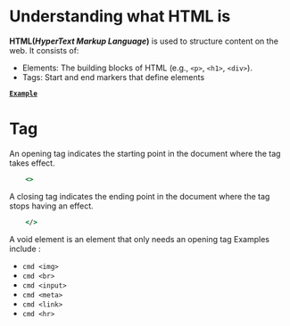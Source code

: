 # Understanding what HTML is
**HTML(*HyperText Markup Language*)** is used to structure content on the web. It consists of: 
* Elements: The building blocks of HTML (e.g., `<p>`, `<h1>`, `<div>`).
* Tags: Start and end markers that define elements

[**`Example`**](document_structure/index.html)


# Tag
An opening tag indicates the starting point in the document where the tag takes effect.
```cmd
    <>
```
A closing tag indicates the ending point in the document where the tag stops having an effect.
```cmd
    </>
```

A void element is an element that only needs an opening tag
Examples include :
- ```cmd <img>```
- ```cmd <br>```
- ```cmd <input>```
- ```cmd <meta>```
- ```cmd <link>```
- ```cmd <hr>```

